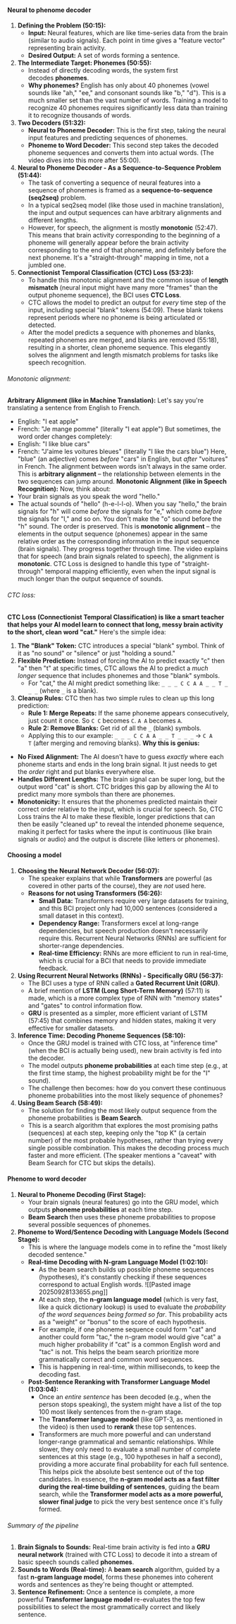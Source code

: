 #### Neural to phenome decoder
1. **Defining the Problem (50:15):**
    - **Input:** Neural features, which are like time-series data from the brain (similar to audio signals). Each point in time gives a "feature vector" representing brain activity.
    - **Desired Output:** A set of words forming a sentence.
2. **The Intermediate Target: Phonemes (50:55):**
    - Instead of directly decoding words, the system first decodes **phonemes**.
    - **Why phonemes?** English has only about 40 phonemes (vowel sounds like "ah," "ee," and consonant sounds like "b," "d"). This is a much smaller set than the vast number of words. Training a model to recognize 40 phonemes requires significantly less data than training it to recognize thousands of words.
3. **Two Decoders (51:32):**
    - **Neural to Phoneme Decoder:** This is the first step, taking the neural input features and predicting sequences of phonemes.
    - **Phoneme to Word Decoder:** This second step takes the decoded phoneme sequences and converts them into actual words. (The video dives into this more after 55:00).
4. **Neural to Phoneme Decoder - As a Sequence-to-Sequence Problem (51:44):**
    - The task of converting a sequence of neural features into a sequence of phonemes is framed as a **sequence-to-sequence (seq2seq)** problem.
    - In a typical seq2seq model (like those used in machine translation), the input and output sequences can have arbitrary alignments and different lengths.
    - However, for speech, the alignment is mostly **monotonic** (52:47). This means that brain activity corresponding to the beginning of a phoneme will generally appear before the brain activity corresponding to the end of that phoneme, and definitely before the next phoneme. It's a "straight-through" mapping in time, not a jumbled one.
5. **Connectionist Temporal Classification (CTC) Loss (53:23):**
    - To handle this monotonic alignment and the common issue of **length mismatch** (neural input might have many more "frames" than the output phoneme sequence), the BCI uses **CTC Loss**.
    - CTC allows the model to predict an output for _every_ time step of the input, including special "blank" tokens (54:09). These blank tokens represent periods where no phoneme is being articulated or detected.
    - After the model predicts a sequence with phonemes and blanks, repeated phonemes are merged, and blanks are removed (55:18), resulting in a shorter, clean phoneme sequence. This elegantly solves the alignment and length mismatch problems for tasks like speech recognition.
###### Monotonic alignment:
**Arbitrary Alignment (like in Machine Translation):** Let's say you're translating a sentence from English to French.
- English: "I eat apple"
- French: "Je mange pomme" (literally "I eat apple")
But sometimes, the word order changes completely:
- English: "I like blue cars"
- French: "J'aime les voitures bleues" (literally "I like the cars blue")
Here, "blue" (an adjective) comes _before_ "cars" in English, but _after_ "voitures" in French. The alignment between words isn't always in the same order. This is **arbitrary alignment** – the relationship between elements in the two sequences can jump around.
**Monotonic Alignment (like in Speech Recognition):** Now, think about:
- Your brain signals as you speak the word "hello."
- The actual sounds of "hello" (h-e-l-l-o).
When you say "hello," the brain signals for "h" will come _before_ the signals for "e," which come _before_ the signals for "l," and so on. You don't make the "o" sound before the "h" sound. The order is preserved.
This is **monotonic alignment** – the elements in the output sequence (phonemes) appear in the same relative order as the corresponding information in the input sequence (brain signals). They progress together through time.
The video explains that for speech (and brain signals related to speech), the alignment is **monotonic**. CTC Loss is designed to handle this type of "straight-through" temporal mapping efficiently, even when the input signal is much longer than the output sequence of sounds.
###### CTC loss:
**CTC Loss (Connectionist Temporal Classification) is like a smart teacher that helps your AI model learn to connect that long, messy brain activity to the short, clean word "cat."**
Here's the simple idea:
1. **The "Blank" Token:** CTC introduces a special "blank" symbol. Think of it as "no sound" or "silence" or just "holding a sound."
2. **Flexible Prediction:** Instead of forcing the AI to predict exactly "c" then "a" then "t" at specific times, CTC allows the AI to predict a _much longer_ sequence that includes phonemes and those "blank" symbols.
    - For "cat," the AI might predict something like: `_ _ _ C C A A _ _ T _ _ _` (where `_` is a blank).
3. **Cleanup Rules:** CTC then has two simple rules to clean up this long prediction:
    - **Rule 1: Merge Repeats:** If the same phoneme appears consecutively, just count it once. So `C C` becomes `C`. `A A` becomes `A`.
    - **Rule 2: Remove Blanks:** Get rid of all the `_` (blank) symbols.
    - Applying this to our example: `_ _ _ C C A A _ _ T _ _ _` -> `C A T` (after merging and removing blanks).
**Why this is genius:**
- **No Fixed Alignment:** The AI doesn't have to guess _exactly_ where each phoneme starts and ends in the long brain signal. It just needs to get the _order_ right and put blanks everywhere else.
- **Handles Different Lengths:** The brain signal can be super long, but the output word "cat" is short. CTC bridges this gap by allowing the AI to predict many more symbols than there are phonemes.
- **Monotonicity:** It ensures that the phonemes predicted maintain their correct order relative to the input, which is crucial for speech.
So, CTC Loss trains the AI to make these flexible, longer predictions that can then be easily "cleaned up" to reveal the intended phoneme sequence, making it perfect for tasks where the input is continuous (like brain signals or audio) and the output is discrete (like letters or phonemes).
#### Choosing a model
1. **Choosing the Neural Network Decoder (56:07):**
    - The speaker explains that while **Transformers** are powerful (as covered in other parts of the course), they are _not_ used here.
    - **Reasons for not using Transformers (56:26):**
        - **Small Data:** Transformers require very large datasets for training, and this BCI project only had 10,000 sentences (considered a small dataset in this context).
        - **Dependency Range:** Transformers excel at long-range dependencies, but speech production doesn't necessarily require this. Recurrent Neural Networks (RNNs) are sufficient for shorter-range dependencies.
        - **Real-time Efficiency:** RNNs are more efficient to run in real-time, which is crucial for a BCI that needs to provide immediate feedback.
2. **Using Recurrent Neural Networks (RNNs) - Specifically GRU (56:37):**
    - The BCI uses a type of RNN called a **Gated Recurrent Unit (GRU)**.
    - A brief mention of **LSTM (Long Short-Term Memory)** (57:11) is made, which is a more complex type of RNN with "memory states" and "gates" to control information flow.
    - **GRU** is presented as a simpler, more efficient variant of LSTM (57:45) that combines memory and hidden states, making it very effective for smaller datasets.
3. **Inference Time: Decoding Phoneme Sequences (58:10):**
    - Once the GRU model is trained with CTC loss, at "inference time" (when the BCI is actually being used), new brain activity is fed into the decoder.
    - The model outputs **phoneme probabilities** at each time step (e.g., at the first time stamp, the highest probability might be for the "I" sound).
    - The challenge then becomes: how do you convert these continuous phoneme probabilities into the most likely sequence of phonemes?
4. **Using Beam Search (58:49):**
    - The solution for finding the most likely output sequence from the phoneme probabilities is **Beam Search**.
    - This is a search algorithm that explores the most promising paths (sequences) at each step, keeping only the "top K" (a certain number) of the most probable hypotheses, rather than trying every single possible combination. This makes the decoding process much faster and more efficient. (The speaker mentions a "caveat" with Beam Search for CTC but skips the details).
#### Phenome to word decoder
1. **Neural to Phoneme Decoding (First Stage):**
    - Your brain signals (neural features) go into the GRU model, which outputs **phoneme probabilities** at each time step.
    - **Beam Search** then uses these phoneme probabilities to propose several possible sequences of phonemes.
2. **Phoneme to Word/Sentence Decoding with Language Models (Second Stage):**
    - This is where the language models come in to refine the "most likely decoded sentence."
    - **Real-time Decoding with N-gram Language Model (1:02:10):**
        - As the beam search builds up possible phoneme sequences (hypotheses), it's constantly checking if these sequences correspond to actual English words.
        ![[Pasted image 20250928133655.png]]
        - At each step, the **n-gram language model** (which is very fast, like a quick dictionary lookup) is used to evaluate the _probability of the word sequences being formed so far_. This probability acts as a "weight" or "bonus" to the score of each hypothesis.
        - For example, if one phoneme sequence could form "cat" and another could form "tac," the n-gram model would give "cat" a much higher probability if "cat" is a common English word and "tac" is not. This helps the beam search prioritize more grammatically correct and common word sequences.
        - This is happening in real-time, within milliseconds, to keep the decoding fast.
    - **Post-Sentence Reranking with Transformer Language Model (1:03:04):**
        - Once an _entire sentence_ has been decoded (e.g., when the person stops speaking), the system might have a list of the top 100 most likely sentences from the n-gram stage.
        - The **Transformer language model** (like GPT-3, as mentioned in the video) is then used to **rerank** these top sentences.
        - Transformers are much more powerful and can understand longer-range grammatical and semantic relationships. While slower, they only need to evaluate a small number of complete sentences at this stage (e.g., 100 hypotheses in half a second), providing a more accurate final probability for each full sentence. This helps pick the absolute best sentence out of the top candidates.
In essence, the **n-gram model acts as a fast filter during the real-time building of sentences**, guiding the beam search, while the **Transformer model acts as a more powerful, slower final judge** to pick the very best sentence once it's fully formed.
###### Summary of the pipeline
1. **Brain Signals to Sounds:** Real-time brain activity is fed into a **GRU neural network** (trained with CTC Loss) to decode it into a stream of basic speech sounds called **phonemes**.
2. **Sounds to Words (Real-time):** A **beam search** algorithm, guided by a fast **n-gram language model**, forms these phonemes into coherent words and sentences as they're being thought or attempted.
3. **Sentence Refinement:** Once a sentence is complete, a more powerful **Transformer language model** re-evaluates the top few possibilities to select the most grammatically correct and likely sentence.
